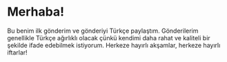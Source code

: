 # Merhaba!
Bu benim ilk gönderim ve gönderiyi Türkçe paylaştım.
Gönderilerim genellikle Türkçe ağırlıklı olacak çünkü kendimi daha rahat ve
kaliteli bir şekilde ifade edebilmek istiyorum. Herkeze hayırlı akşamlar,
herkeze hayırlı iftarlar!